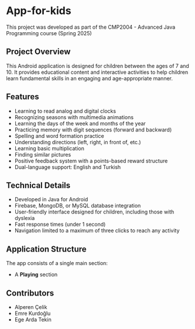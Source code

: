 # App-for-kids

This project was developed as part of the CMP2004 - Advanced Java Programming course (Spring 2025)

## Project Overview

This Android application is designed for children between the ages of 7 and 10. It provides educational content and interactive activities to help children learn fundamental skills in an engaging and age-appropriate manner.

## Features

- Learning to read analog and digital clocks  
- Recognizing seasons with multimedia animations  
- Learning the days of the week and months of the year  
- Practicing memory with digit sequences (forward and backward)  
- Spelling and word formation practice  
- Understanding directions (left, right, in front of, etc.)  
- Learning basic multiplication  
- Finding similar pictures   
- Positive feedback system with a points-based reward structure  
- Dual-language support: English and Turkish  

## Technical Details

- Developed in Java for Android  
- Firebase, MongoDB, or MySQL database integration  
- User-friendly interface designed for children, including those with dyslexia  
- Fast response times (under 1 second)  
- Navigation limited to a maximum of three clicks to reach any activity  

## Application Structure

The app consists of a single main section:  
- A **Playing** section

## Contributors

- Alperen Çelik  
- Emre Kurdoğlu  
- Ege Arda Tekin
